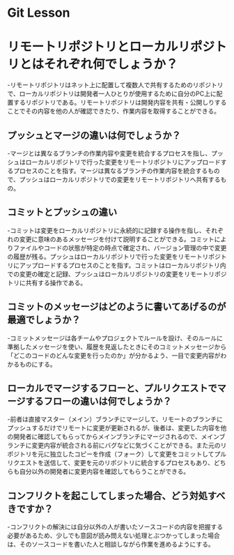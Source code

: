 # Git Lesson

# リモートリポジトリとローカルリポジトリとはそれぞれ何でしょうか？
-リモートリポジトリはネット上に配置して複数人で共有するためのリポジトリで、ローカルリポジトリは開発者一人ひとりが使用するために自分のPC上に配置するリポジトリである。リモートリポジトリは開発内容を共有・公開しりすることでその内容を他の人が確認できたり、作業内容を取得することができる。

## プッシュとマージの違いは何でしょうか？
-マージとは異なるブランチの作業内容や変更を統合するプロセスを指し、プッシュはローカルリポジトリで行った変更をリモートリポジトリにアップロードするプロセスのことを指す。マージは異なるブランチの作業内容を統合するもので、プッシュはローカルリポジトリでの変更をリモートリポジトリへ共有するもの。

## コミットとプッシュの違い
-コミットは変更をローカルリポジトリに永続的に記録する操作を指し、それぞれの変更に意味のあるメッセージを付けて説明することができる。コミットによりファイルやコードの状態が特定の時点で確定され、バージョン管理の中で変更の履歴が残る。プッシュはローカルリポジトリで行った変更をリモートリポジトリにアップロードするプロセスのことを指す。コミットはローカルリポジトリ内での変更の確定と記録、プッシュはローカルリポジトリの変更をリモートリポジトリに共有する操作である。

## コミットのメッセージはどのように書いてあげるのが最適でしょうか？
-コミットメッセージは各チームやプロジェクトでルールを設け、そのルールに準拠したメッセージを使い、履歴を見返したときにそのコミットメッセージから「どこのコードのどんな変更を行ったのか」が分かるよう、一目で変更内容がわかるものにする。


## ローカルでマージするフローと、プルリクエストでマージするフローの違いは何でしょうか？
-前者は直接マスター（メイン）ブランチにマージして、リモートのブランチにプッシュするだけでリモートに変更が更新されるが、後者は、変更した内容を他の開発者に確認してもらってからメインブランチにマージされるので、メインブランチに変更内容が統合される前にバグなどに気づくことができる。また元のリポジトリを元に独立したコピーを作成（フォーク）して変更をコミットしてプルリクエストを送信して、変更を元のリポジトリに統合するプロセスもあり、どちらも自分以外の開発者に変更内容を確認してもらうことができる。


## コンフリクトを起こしてしまった場合、どう対処すべきですか？
-コンフリクトの解決には自分以外の人が書いたソースコードの内容を把握する必要があるため、少しでも意図が読み問えない処理とぶつかってしまった場合は、そのソースコードを書いた人と相談しながら作業を進めるようにする。